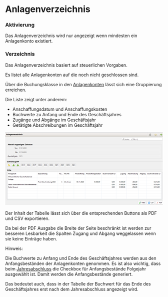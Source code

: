 # Anlagenverzeichnis

### Aktivierung

Das Anlagenverzeichnis wird nur angezeigt wenn mindesten ein Anlagenkonto existiert.

### Verzeichnis

Das Anlagenverzeichnis basiert auf steuerlichen Vorgaben.

Es listet alle Anlagenkonten auf die noch nicht geschlossen sind.

Über die Buchungsklasse in den [Anlagenkonten](konten.md) lässt sich eine Gruppierung erreichen.

Die Liste zeigt unter anderem:

* Anschaffungsdatum und Anschaffungskosten
* Buchwerte zu Anfang und Ende des Geschäftsjahres
* Zugänge und Abgänge im Geschäftsjahr
* Getätigte Abschreibungen im Geschäftsjahr

![](../../../v3.1.x/buchf/img/AnlagenverzeichnisView.png)

Der Inhalt der Tabelle lässt sich über die entsprechenden Buttons als PDF und CSV exportieren.

Da bei der PDF Ausgabe die Breite der Seite beschränkt ist werden zur besseren Lesbarkeit die Spalten Zugang und Abgang weggelassen wenn sie keine Einträge haben.

Hinweis:

Die Buchwerte zu Anfang und Ende des Geschäftsjahres werden aus den Anfangsbeständen der Anlagenkonten genommen. Es ist also wichtig, dass beim [Jahresabschluss](jahresabschluss.md) die Checkbox für Anfangsbestände Folgejahr ausgewählt ist. Damit werden die Anfangsbestände generiert.

Das bedeutet auch, dass in der Tabelle der Buchwert für das Ende des Geschäftsjahres erst nach dem Jahresabschluss angezeigt wird.
